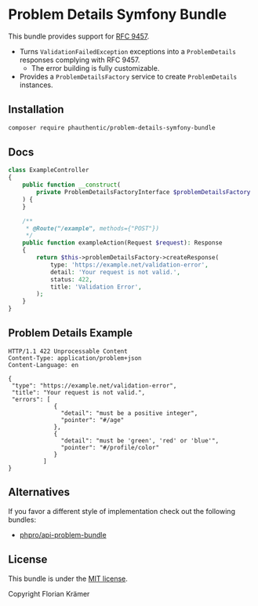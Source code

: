# Problem Details Symfony Bundle

This bundle provides support for [RFC 9457](https://www.rfc-editor.org/rfc/rfc9457.html).

* Turns `ValidationFailedException` exceptions into a `ProblemDetails` responses complying with RFC 9457.
  * The error building is fully customizable.
* Provides a `ProblemDetailsFactory` service to create `ProblemDetails` instances.

## Installation

```bash
composer require phauthentic/problem-details-symfony-bundle
```

## Docs

```php
class ExampleController
{
    public function __construct(
        private ProblemDetailsFactoryInterface $problemDetailsFactory
    ) {
    }

    /**
     * @Route("/example", methods={"POST"})
     */
    public function exampleAction(Request $request): Response
    {
        return $this->problemDetailsFactory->createResponse(
            type: 'https://example.net/validation-error',
            detail: 'Your request is not valid.',
            status: 422,
            title: 'Validation Error',
        );
    }
}
```

## Problem Details Example

```text
HTTP/1.1 422 Unprocessable Content
Content-Type: application/problem+json
Content-Language: en

{
 "type": "https://example.net/validation-error",
 "title": "Your request is not valid.",
 "errors": [
             {
               "detail": "must be a positive integer",
               "pointer": "#/age"
             },
             {
               "detail": "must be 'green', 'red' or 'blue'",
               "pointer": "#/profile/color"
             }
          ]
}
```
## Alternatives

If you favor a different style of implementation check out the following bundles:

* [phpro/api-problem-bundle](https://github.com/phpro/api-problem-bundle)

## License

This bundle is under the [MIT license](LICENSE).

Copyright Florian Krämer

